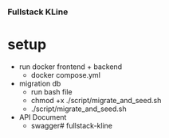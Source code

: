 ### Fullstack KLine

# setup

- run docker frontend + backend
  - docker compose.yml
- migration db
  - run bash file
  - chmod +x ./script/migrate_and_seed.sh
  - ./script/migrate_and_seed.sh 
- API Document
  - swagger# fullstack-kline

